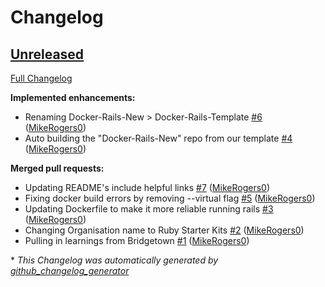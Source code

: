 # Changelog

## [Unreleased](https://github.com/Ruby-Starter-Kits/Docker-Rails-Installer/tree/HEAD)

[Full Changelog](https://github.com/Ruby-Starter-Kits/Docker-Rails-Installer/compare/43a8d3381e1a5702e1dae0bdfd35170b8148c2ba...HEAD)

**Implemented enhancements:**

- Renaming Docker-Rails-New \> Docker-Rails-Template [\#6](https://github.com/Ruby-Starter-Kits/Docker-Rails-Installer/pull/6) ([MikeRogers0](https://github.com/MikeRogers0))
- Auto building the "Docker-Rails-New" repo from our template [\#4](https://github.com/Ruby-Starter-Kits/Docker-Rails-Installer/pull/4) ([MikeRogers0](https://github.com/MikeRogers0))

**Merged pull requests:**

- Updating README's include helpful links [\#7](https://github.com/Ruby-Starter-Kits/Docker-Rails-Installer/pull/7) ([MikeRogers0](https://github.com/MikeRogers0))
- Fixing docker build errors by removing --virtual flag [\#5](https://github.com/Ruby-Starter-Kits/Docker-Rails-Installer/pull/5) ([MikeRogers0](https://github.com/MikeRogers0))
- Updating Dockerfile to make it more reliable running rails [\#3](https://github.com/Ruby-Starter-Kits/Docker-Rails-Installer/pull/3) ([MikeRogers0](https://github.com/MikeRogers0))
- Changing Organisation name to Ruby Starter Kits [\#2](https://github.com/Ruby-Starter-Kits/Docker-Rails-Installer/pull/2) ([MikeRogers0](https://github.com/MikeRogers0))
- Pulling in learnings from Bridgetown [\#1](https://github.com/Ruby-Starter-Kits/Docker-Rails-Installer/pull/1) ([MikeRogers0](https://github.com/MikeRogers0))



\* *This Changelog was automatically generated by [github_changelog_generator](https://github.com/github-changelog-generator/github-changelog-generator)*
